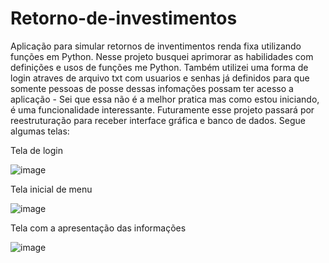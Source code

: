 # Retorno-de-investimentos
Aplicação para simular retornos de inventimentos renda fixa utilizando funções em Python.
Nesse projeto busquei aprimorar as habilidades com definições e usos de funções me Python.
Também utilizei uma forma de login atraves de arquivo txt com usuarios e senhas já definidos para
que somente pessoas de posse dessas infomações possam ter acesso a aplicação - Sei que essa não é
a melhor pratica mas como estou iniciando, é uma funcionalidade interessante.
Futuramente esse projeto passará por reestruturação para receber interface gráfica e banco de dados.
Segue algumas telas:

Tela de login

![image](https://github.com/Coriolando-Medeiros/retorno-de-investimentos/assets/107105546/50e266e4-5090-42e1-9f18-687aaf8d77f7)


Tela inicial de menu


![image](https://github.com/Coriolando-Medeiros/retorno-de-investimentos/assets/107105546/977af3af-272b-4d79-800e-24a1ce418e05)



Tela com a apresentação das informações

![image](https://github.com/Coriolando-Medeiros/retorno-de-investimentos/assets/107105546/0ef4676e-3f3b-4a9e-99c8-feda301942a5)
